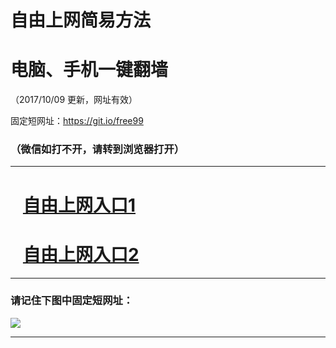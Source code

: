 ﻿# 自由上网简易方法

# 电脑、手机一键翻墙

（2017/10/09 更新，网址有效）

固定短网址：https://git.io/free99

### （微信如打不开，请转到浏览器打开）


***





# &nbsp;&nbsp; <a href="http://ft127217604.fwq-tz-1001.info/fwqtz01.html?t=100900122025 " target="_blank">自由上网入口1</a>
# &nbsp;&nbsp; <a href="http://ft1029324995.fwq-tz-1002.info/fwqtz02.html?t=100900111803 " target="_blank">自由上网入口2</a>
***

### 请记住下图中固定短网址：

<img src="https://s3-us-west-2.amazonaws.com/fwq-1001/yjfq-20170905okok.png" /> 


***

